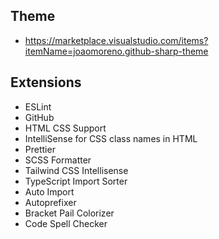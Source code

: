 ## Theme
- https://marketplace.visualstudio.com/items?itemName=joaomoreno.github-sharp-theme

## Extensions
 - ESLint
 - GitHub
 - HTML CSS Support
 - IntelliSense for CSS class names in HTML
 - Prettier
 - SCSS Formatter
 - Tailwind CSS Intellisense
 - TypeScript Import Sorter
 - Auto Import
 - Autoprefixer
 - Bracket Pail Colorizer
 - Code Spell Checker


